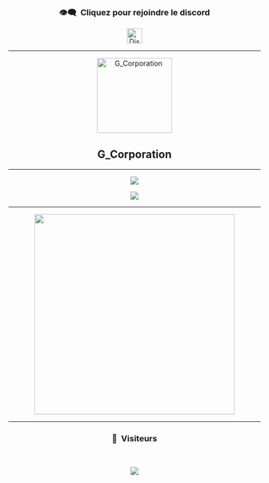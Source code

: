 ### <p align="center">👁️‍🗨️ &nbsp;Cliquez pour rejoindre le discord</p>

<p align="center">
<a href="https://discord.gg/VpYP58ZjmD" target="blank"><img align="center" src="https://upload.wikimedia.org/wikipedia/fr/thumb/4/4f/Discord_Logo_sans_texte.svg/1818px-Discord_Logo_sans_texte.svg.png" alt="Discord" height="30" width="30"/></a>
</p>

-----

<p align="center">
  <img width="150px" src="https://i.imgur.com/r9ldiQH.png" align="center" alt="G_Corporation" />
  <h2 align="center">G_Corporation</h2>
</p>

-----

<p align="center">
  <a href="https://github.com/wiizzdev?tab=repositories">
<img  src="https://github-readme-stats.vercel.app/api?username=wiizzdev&hide=issues&show_icons=true&theme=nord" data-canonical-src="https://github-readme-stats.vercel.app/api?username=wiizzdev&hide=issues&show_icons=true&theme=nord">
    </a>
</p>

<p align="center">
  <img align="center" src="https://github-readme-stats.vercel.app/api/top-langs/?username=dhz542165&theme=nord"/>
</p>

-----

<p align="center">
<img src="https://cdn.discordapp.com/attachments/658236178268684291/912112359655501874/ppgta.png", width="400", height="400">
</p>

-----

### <p align="center">🙉 &nbsp;Visiteurs</p>
<br>
<p align="center">
  <img src="https://profile-counter.glitch.me/wiizzdev/count.svg" />
</p>
